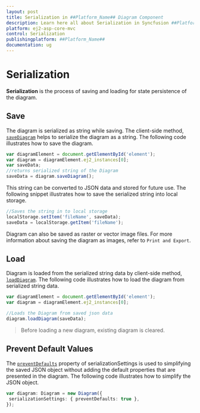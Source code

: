 ```yaml
---
layout: post
title: Serialization in ##Platform_Name## Diagram Component
description: Learn here all about Serialization in Syncfusion ##Platform_Name## Diagram component and more.
platform: ej2-asp-core-mvc
control: Serialization
publishingplatform: ##Platform_Name##
documentation: ug
---
```



# Serialization

**Serialization** is the process of saving and loading for state persistence of the diagram.

## Save

The diagram is serialized as string while saving. The client-side method, [`saveDiagram`](../api/diagram#saveDiagram) helps to serialize the diagram as a string. The following code illustrates how to save the diagram.

```javascript
var diagramElement = document.getElementById('element');
var diagram = diagramElement.ej2_instances[0];
var saveData;
//returns serialized string of the Diagram
saveData = diagram.saveDiagram();

```

This string can be converted to JSON data and stored for future use. The following snippet illustrates how to save the serialized string into local storage.

```javascript
//Saves the string in to local storage
localStorage.setItem('fileName', saveData);
saveData = localStorage.getItem('fileName');

```

Diagram can also be saved as raster or vector image files. For more information about saving the diagram as images, refer to `Print and Export`.

## Load

Diagram is loaded from the serialized string data by client-side method, [`loadDiagram`](../api/diagram#loadDiagram).
The following code illustrates how to load the diagram from serialized string data.

```javascript
var diagramElement = document.getElementById('element');
var diagram = diagramElement.ej2_instances[0];

//Loads the Diagram from saved json data
diagram.loadDiagram(saveData);

```

> Before loading a new diagram, existing diagram is cleared.

## Prevent Default Values

The [`preventDefaults`](https://ej2.syncfusion.com/documentation/api/diagram/serializationSettingsModel) property of serializationSettings is used to simplifying the saved JSON object without adding the default properties that are presented in the diagram.
The following code illustrates how to simplify the JSON object.

```typescript
var diagram: Diagram = new Diagram({
 serializationSettings: { preventDefaults: true },
});